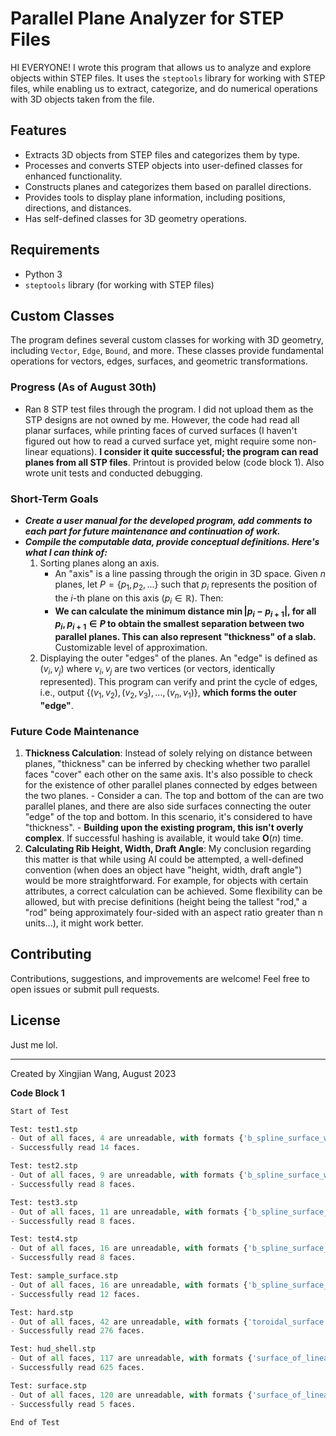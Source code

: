 # Parallel Plane Analyzer for STEP Files

HI EVERYONE! I wrote this program that allows us to analyze and explore objects within STEP files. It uses the `steptools` library for working with STEP files, while enabling us to extract, categorize, and do numerical operations with 3D objects taken from the file.

## Features

- Extracts 3D objects from STEP files and categorizes them by type.
- Processes and converts STEP objects into user-defined classes for enhanced functionality.
- Constructs planes and categorizes them based on parallel directions.
- Provides tools to display plane information, including positions, directions, and distances.
- Has self-defined classes for 3D geometry operations.

## Requirements

- Python 3
- `steptools` library (for working with STEP files)

## Custom Classes

The program defines several custom classes for working with 3D geometry, including `Vector`, `Edge`, `Bound`, and more. These classes provide fundamental operations for vectors, edges, surfaces, and geometric transformations.

### Progress (As of August 30th)
- Ran 8 STP test files through the program. I did not upload them as the STP designs are not owned by me. However, the code had read all planar surfaces, while printing faces of curved surfaces (I haven't figured out how to read a curved surface yet, might require some non-linear equations). **I consider it quite successful; the program can read planes from all STP files**. Printout is provided below (code block 1). Also wrote unit tests and conducted debugging.

### Short-Term Goals
- ***Create a user manual for the developed program, add comments to each part for future maintenance and continuation of work.***
- ***Compile the computable data, provide conceptual definitions. Here's what I can think of:***
    1. Sorting planes along an axis.
       - An "axis" is a line passing through the origin in 3D space. Given $n$ planes, let $P = \{p_1, p_2, ...\}$ such that $p_i$ represents the position of the $i$-th plane on this axis ($p_i \in \mathbb{R}$). Then:
       - **We can calculate the minimum distance $\min|p_{i}-p_{i+1}| \text{, for all } p_i, p_{i+1} \in P$ to obtain the smallest separation between two parallel planes. This can also represent "thickness" of a slab.** Customizable level of approximation.
    2. Displaying the outer "edges" of the planes. An "edge" is defined as $(v_i, v_j) \text{ where } v_i, v_j$ are two vertices (or vectors, identically represented). This program can verify and print the cycle of edges, i.e., output $\{(v_1, v_2), (v_2, v_3), ..., (v_n, v_1)\}$, **which forms the outer "edge"**.

### Future Code Maintenance
1. **Thickness Calculation**: Instead of solely relying on distance between planes, "thickness" can be inferred by checking whether two parallel faces "cover" each other on the same axis. It's also possible to check for the existence of other parallel planes connected by edges between the two planes.
     	- Consider a can. The top and bottom of the can are two parallel planes, and there are also side surfaces connecting the outer "edge" of the top and bottom. In this scenario, it's considered to have "thickness".
     	- **Building upon the existing program, this isn't overly complex**. If successful hashing is available, it would take $\mathbf{O}(n)$ time.
2. **Calculating Rib Height, Width, Draft Angle**: My conclusion regarding this matter is that while using AI could be attempted, a well-defined convention (when does an object have "height, width, draft angle") would be more straightforward. For example, for objects with certain attributes, a correct calculation can be achieved. Some flexibility can be allowed, but with precise definitions (height being the tallest "rod," a "rod" being approximately four-sided with an aspect ratio greater than n units...), it might work better.

## Contributing

Contributions, suggestions, and improvements are welcome! Feel free to open issues or submit pull requests.

## License

Just me lol.

---

Created by Xingjian Wang, August 2023

**Code Block 1**
``` python
Start of Test

Test: test1.stp
- Out of all faces, 4 are unreadable, with formats {'b_spline_surface_with_knots'}.
- Successfully read 14 faces.

Test: test2.stp
- Out of all faces, 9 are unreadable, with formats {'b_spline_surface_with_knots_and_rational_b_spline_surface', 'b_spline_surface_with_knots'}.
- Successfully read 8 faces.

Test: test3.stp
- Out of all faces, 11 are unreadable, with formats {'b_spline_surface_with_knots_and_rational_b_spline_surface', 'b_spline_surface_with_knots'}.
- Successfully read 8 faces.

Test: test4.stp
- Out of all faces, 16 are unreadable, with formats {'b_spline_surface_with_knots_and_rational_b_spline_surface', 'b_spline_surface_with_knots'}.
- Successfully read 8 faces.

Test: sample_surface.stp
- Out of all faces, 16 are unreadable, with formats {'b_spline_surface_with_knots_and_rational_b_spline_surface', 'b_spline_surface_with_knots'}.
- Successfully read 12 faces.

Test: hard.stp
- Out of all faces, 42 are unreadable, with formats {'toroidal_surface', 'b_spline_surface_with_knots_and_rational_b_spline_surface', 'b_spline_surface_with_knots'}.
- Successfully read 276 faces.

Test: hud_shell.stp
- Out of all faces, 117 are unreadable, with formats {'surface_of_linear_extrusion', 'toroidal_surface', 'b_spline_surface_with_knots_and_rational_b_spline_surface', 'b_spline_surface_with_knots'}.
- Successfully read 625 faces.

Test: surface.stp
- Out of all faces, 120 are unreadable, with formats {'surface_of_linear_extrusion', 'toroidal_surface', 'b_spline_surface_with_knots_and_rational_b_spline_surface', 'b_spline_surface_with_knots'}.
- Successfully read 5 faces.

End of Test
```
